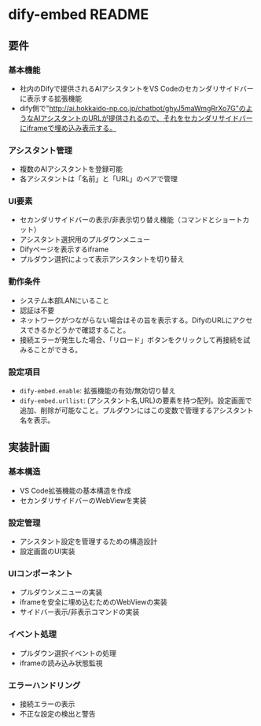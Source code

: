 # dify-embed README

## 要件

### 基本機能

- 社内のDifyで提供されるAIアシスタントをVS Codeのセカンダリサイドバーに表示する拡張機能
- dify側で"http://ai.hokkaido-np.co.jp/chatbot/ghyJ5maWmgRrXo7G"のようなAIアシスタントのURLが提供されるので、それをセカンダリサイドバーにiframeで埋め込み表示する。

### アシスタント管理

- 複数のAIアシスタントを登録可能
- 各アシスタントは「名前」と「URL」のペアで管理

### UI要素

- セカンダリサイドバーの表示/非表示切り替え機能（コマンドとショートカット）
- アシスタント選択用のプルダウンメニュー
- Difyページを表示するiframe
- プルダウン選択によって表示アシスタントを切り替え

### 動作条件

- システム本部LANにいること
- 認証は不要
- ネットワークがつながらない場合はその旨を表示する。DifyのURLにアクセスできるかどうかで確認すること。
- 接続エラーが発生した場合、「リロード」ボタンをクリックして再接続を試みることができる。

### 設定項目

- `dify-embed.enable`: 拡張機能の有効/無効切り替え
- `dify-embed.urllist`: (アシスタント名,URL)の要素を持つ配列。設定画面で追加、削除が可能なこと。プルダウンにはこの変数で管理するアシスタント名を表示。

## 実装計画

### 基本構造

- VS Code拡張機能の基本構造を作成
- セカンダリサイドバーのWebViewを実装

### 設定管理

- アシスタント設定を管理するための構造設計
- 設定画面のUI実装

### UIコンポーネント

- プルダウンメニューの実装
- iframeを安全に埋め込むためのWebViewの実装
- サイドバー表示/非表示コマンドの実装

### イベント処理

- プルダウン選択イベントの処理
- iframeの読み込み状態監視

### エラーハンドリング

- 接続エラーの表示
- 不正な設定の検出と警告
